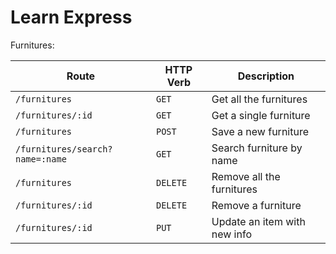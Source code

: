 # Learn Express

Furnitures:

| Route                           | HTTP Verb | Description                  |
| ------------------------------- | --------- | ---------------------------- |
| `/furnitures`                   | `GET`     | Get all the furnitures       |
| `/furnitures/:id`               | `GET`     | Get a single furniture       |
| `/furnitures`                   | `POST`    | Save a new furniture         |
| `/furnitures/search?name=:name` | `GET`     | Search furniture by name     |
| `/furnitures`                   | `DELETE`  | Remove all the furnitures    |
| `/furnitures/:id`               | `DELETE`  | Remove a furniture           |
| `/furnitures/:id`               | `PUT`     | Update an item with new info |
